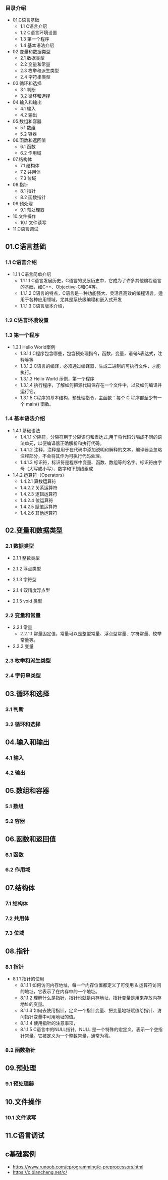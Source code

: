 ### 目录介绍
- 01.C语言基础
  - 1.1 C语言介绍
  - 1.2 C语言环境设置
  - 1.3 第一个程序
  - 1.4 基本语法介绍
- 02.变量和数据类型
  - 2.1 数据类型
  - 2.2 变量和常量
  - 2.3 枚举和派生类型
  - 2.4 字符串类型
- 03.循环和选择
  - 3.1 判断
  - 3.2 循环和选择
- 04.输入和输出
  - 4.1 输入
  - 4.2 输出
- 05.数组和容器
  - 5.1 数组
  - 5.2 容器
- 06.函数和返回值
  - 6.1 函数
  - 6.2 作用域
- 07.结构体
  - 7.1 结构体
  - 7.2 共用体
  - 7.3 位域
- 08.指针
  - 8.1 指针
  - 8.2 函数指针
- 09.预处理
  - 9.1 预处理器
- 10.文件操作
  - 10.1 文件读写
- 11.C语言调试



## 01.C语言基础
### 1.1 C语言介绍
- 1.1.1 C语言简单介绍
  - 1.1.1.1 C语言发展历史，C语言的发展历史中，它成为了许多其他编程语言的基础，如C++、Objective-C和C#等。
  - 1.1.1.2 C语言的特点，C语言是一种功能强大、灵活且高效的编程语言，适用于各种应用领域，尤其是系统级编程和嵌入式开发
  - 1.1.1.3 C语言版本介绍，



### 1.2 C语言环境设置



### 1.3 第一个程序
- 1.3.1 Hello World案例
  - 1.3.1.1 C程序包含哪些，包含预处理指令，函数，变量，语句&表达式，注释等等
  - 1.3.1.2 C语言的编译，必须通过编译器，生成二进制的可执行文件，才能执行。
  - 1.3.1.3 Hello World 示例，第一个程序
  - 1.3.1.4 执行程序，了解如何把源代码保存在一个文件中，以及如何编译并运行它。
  - 1.3.1.5 C程序的基本结构，预处理指令，主函数：每个 C 程序都至少有一个 main() 函数。


### 1.4 基本语法介绍
- 1.4.1 基础语法
  - 1.4.1.1 分隔符，分隔符用于分隔语句和表达式,用于将代码分隔成不同的语法单元，以便编译器正确解析和执行代码。
  - 1.4.1.2 注释，注释是用于在代码中添加说明和解释的文本，编译器会忽略注释部分，不会将其作为可执行代码处理。
  - 1.4.1.3 标识符，标识符是程序中变量、函数、数组等的名字。标识符由字母（大写或小写）、数字和下划线组成
- 1.4.2 运算符（Operators）
  - 1.4.2.1 算数运算符
  - 1.4.2.2 关系运算符
  - 1.4.2.3 逻辑运算符
  - 1.4.2.4 位运算符
  - 1.4.2.5 赋值运算符
  - 1.4.2.6 其他运算符



## 02.变量和数据类型
### 2.1 数据类型
- 2.1.1 整数类型

- 2.1.2 浮点类型


- 2.1.3 字符型

- 2.1.4 双精度浮点型
- 2.1.5 void 类型



### 2.2 变量和常量
- 2.2.1 常量
  - 2.2.1.1 常量固定值，常量可以是整型常量、浮点型常量、字符常量、枚举常量等。
- 2.2.2 变量



### 2.3 枚举和派生类型



### 2.4 字符串类型


## 03.循环和选择
### 3.1 判断
### 3.2 循环和选择
## 04.输入和输出
### 4.1 输入
### 4.2 输出
## 05.数组和容器
### 5.1 数组
### 5.2 容器
## 06.函数和返回值
### 6.1 函数
### 6.2 作用域
## 07.结构体
### 7.1 结构体
### 7.2 共用体
### 7.3 位域



## 08.指针
### 8.1 指针
- 8.1.1 指针的使用
  - 8.1.1.1 如何访问内存地址，每一个内存位置都定义了可使用 & 运算符访问的地址，它表示了在内存中的一个地址。
  - 8.1.1.2 理解什么是指针，指针也就是内存地址，指针变量是用来存放内存地址的变量。
  - 8.1.1.3 如何去使用指针，定义一个指针变量、把变量地址赋值给指针、访问指针变量中可用地址的值。
  - 8.1.1.4 使用指针的注意事项，
  - 8.1.1.5 C语言中的NULL指针，NULL 是一个特殊的宏定义，表示一个空指针常量。它被定义为一个整数常量，通常为零。





### 8.2 函数指针




## 09.预处理
### 9.1 预处理器
## 10.文件操作
### 10.1 文件读写
## 11.C语言调试





## c基础案例
- https://www.runoob.com/cprogramming/c-preprocessors.html
- https://c.biancheng.net/c/



